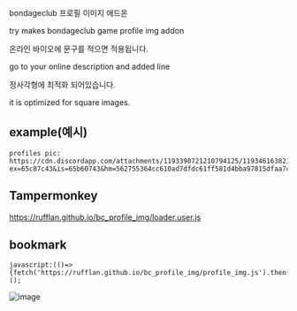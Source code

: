 bondageclub 프로필 이미지 애드온

try makes bondageclub game profile img addon

온라인 바이오에 문구를 적으면 적용됩니다.

go to your online description and added line

정사각형에 최적화 되어있습니다.

it is optimized for square images.

## example(예시)
```
profiles pic: https://cdn.discordapp.com/attachments/1193390721210794125/1193461638213419088/FViXbyx.png?ex=65c87c43&is=65b60743&hm=562755364cc610ad7dfdc61ff581d4bba97815dfaa74e6d735d22bda00ed0a96&
```

## Tampermonkey<br/>
https://rufflan.github.io/bc_profile_img/loader.user.js


## bookmark
```
javascript:(()=>{fetch('https://rufflan.github.io/bc_profile_img/profile_img.js').then(r=>r.text()).then(r=>eval(r));})();
```
![image](https://github.com/Rufflan/bc_profile_img/assets/87934447/7402df5a-fe37-4c5b-abaa-2134578c9ef5)
